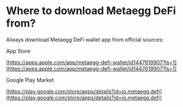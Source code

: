# Where to download Metaegg DeFi from?

Always download Metaegg DeFi wallet app from official sources:

App Store

[https://apps.apple.com/app/metaegg-defi-wallet/id1447619907?ls=1](https://apps.apple.com/app/metaegg-defi-wallet/id1447619907?ls=1)

Google Play Market

[https://play.google.com/store/apps/details?id=io.metaegg.defi](https://play.google.com/store/apps/details?id=io.metaegg.defi)
